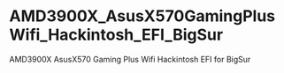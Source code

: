 # AMD3900X_AsusX570GamingPlusWifi_Hackintosh_EFI_BigSur
AMD3900X AsusX570 Gaming Plus Wifi Hackintosh EFI for BigSur
